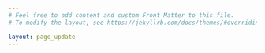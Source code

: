 ```yaml
---
# Feel free to add content and custom Front Matter to this file.
# To modify the layout, see https://jekyllrb.com/docs/themes/#overriding-theme-defaults

layout: page_update
---
```

